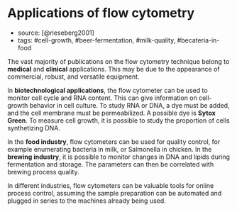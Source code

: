 # Applications of flow cytometry

- source: [@rieseberg2001]
- tags: #cell-growth, #beer-fermentation, #milk-quality, #becateria-in-food

The vast majority of publications on the flow cytometry technique belong to **medical** and **clinical** applications. This may be due to the appearance of commercial, robust, and versatile equipment. 

In **biotechnological applications**, the flow cytometer can be used to monitor cell cycle and RNA content. This can give information on cell-growth behavior in cell culture. To study RNA or DNA, a dye must be added, and the cell membrane must be permeabilized. A possible dye is **Sytox Green**. To measure cell growth, it is possible to study the proportion of cells synthetizing DNA. 

In the **food industry**, flow cytometers can be used for quality control, for example enumerating bacteria in milk, or Salmonella in chicken. In the **brewing industry**, it is possible to monitor changes in DNA and lipids during fermentation and storage. The parameters can then be correlated with brewing process quality. 

In different industries, flow cytometers can be valuable tools for online process control, assuming the sample preparation can be automated and plugged in series to the machines already being used. 